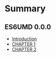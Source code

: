 # Summary

## ES6UMD 0.0.0

* [Introduction](README.md)
* [CHAPTER 1](_chapters/CHAPTER1.md)
* [CHAPTER 2](_chapters/CHAPTER2.md)
